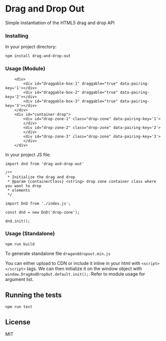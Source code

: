 # Drag and Drop Out

Simple instantiation of the HTML5 drag and drop API

### Installing

In your project directory:

```
npm install drag-and-drop-out
```

### Usage (Module)

```
    <div>
        <div id="draggable-box-1" draggable="true" data-pairing-key='1'></div>
        <div id="draggable-box-2" draggable="true" data-pairing-key='2'></div>
        <div id="draggable-box-3" draggable="true" data-pairing-key='3'></div>
    </div>
    <div id="container-drop">
        <div id="drop-zone-1" class="drop-zone" data-pairing-key='1'>
        </div>
        <div id="drop-zone-2" class="drop-zone" data-pairing-key='2'>
        </div>
        <div id="drop-zone-3" class="drop-zone" data-pairing-key='3'>
        </div>
    </div>
```

In your project JS file:

```
import dnd from 'drag-and-drop-out'

/**
 * Initialize the drag and drop
 * @param {containerClass} <string> drop zone container class where you want to drop
 * elements
 */

import DnD from './index.js';

const dnd = new DnD('drop-zone');

dnd.init();

```

### Usage (Standalone)

```npm run build```

To generate standalone file `draganddropout.min.js`

You can either upload to CDN or include it inline in your html with `<script></script>` tags. We can then initialize it on the window object with `window.DragAndDropOut.default.init();`. Refer to module usage for argument list.

## Running the tests

`npm run test`

## License

MIT